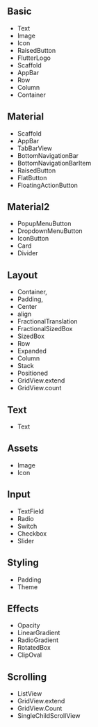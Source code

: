 ## Basic
- Text
- Image
- Icon
- RaisedButton
- FlutterLogo
- Scaffold
- AppBar
- Row
- Column
- Container

## Material
- Scaffold
- AppBar
- TabBarView
- BottomNavigationBar
- BottomNavigationBarItem
- RaisedButton
- FlatButton
- FloatingActionButton

## Material2
- PopupMenuButton
- DropdownMenuButton
- IconButton
- Card
- Divider

## Layout
- Container,
- Padding,
- Center
- align
- FractionalTranslation
- FractionalSizedBox
- SizedBox
- Row
- Expanded
- Column
- Stack
- Positioned
- GridView.extend
- GridView.count

## Text
- Text

## Assets
- Image
- Icon

## Input
- TextField
- Radio
- Switch
- Checkbox
- Slider

## Styling
- Padding
- Theme

## Effects
- Opacity
- LinearGradient
- RadioGradient
- RotatedBox
- ClipOval

## Scrolling
- ListView
- GridView.extend
- GridView.Count
- SingleChildScrollView
